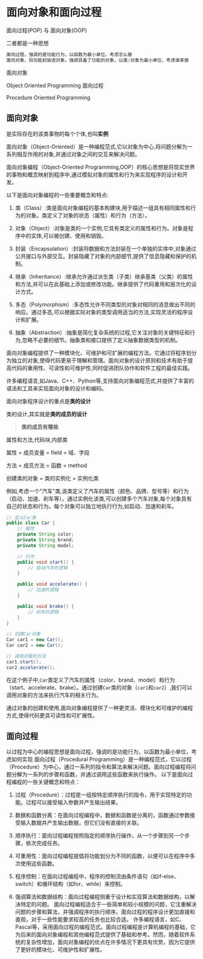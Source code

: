 # 面向对象和面向过程

面向过程(POP) 与 面向对象(OOP)

二者都是一种思想

```java
面向过程，强调的是功能行为，以函数为最小单位，考虑怎么做 
面向对象，将功能封装进对象，强调具备了功能的对象，以类/对象为最小单位，考虑谁来做
```

面向对象

Object Oriented Programming
面向过程

Procedure Oriented Programming

## 面向对象

是实际存在的该类事物的每个个体,也叫**实例**

面向对象（Object-Oriented）是一种编程范式,它以对象为中心,将问题分解为一系列相互作用的对象,并通过对象之间的交互来解决问题。

面向对象编程（Object-Oriented Programming,OOP）的核心思想是将现实世界的事物和概念映射到程序中,通过模拟对象的属性和行为来实现程序的设计和开发。

以下是面向对象编程的一些重要概念和特点:

1. 类（Class）:类是面向对象编程的基本构建块,用于描述一组具有相同属性和行为的对象。类定义了对象的状态（属性）和行为（方法）。

2. 对象（Object）:对象是类的一个实例,它具有类定义的属性和行为。对象是程序中的实体,可以被创建、使用和销毁。

3. 封装（Encapsulation）:封装将数据和方法封装在一个单独的实体中,对象通过公共接口与外部交互。封装隐藏了对象的内部细节,提供了信息隐藏和保护的机制。

4. 继承（Inheritance）:继承允许通过派生类（子类）继承基类（父类）的属性和方法,并可以在此基础上添加或修改功能。继承提供了代码重用和层次化的设计方式。

5. 多态（Polymorphism）:多态性允许不同类型的对象对相同的消息做出不同的响应。通过多态,可以根据实际对象的类型调用适当的方法,实现灵活的程序设计和扩展。

6. 抽象（Abstraction）:抽象是简化复杂系统的过程,它关注对象的关键特征和行为,忽略不必要的细节。抽象类和接口提供了定义抽象数据类型的机制。

面向对象编程提供了一种模块化、可维护和可扩展的编程方法。它通过将程序划分为独立的对象,使得代码更易于理解和管理。面向对象的设计原则和技术有助于提高代码的重用性、可读性和可维护性,同时促进团队协作和软件工程的最佳实践。

许多编程语言,如Java、C++、Python等,支持面向对象编程范式,并提供了丰富的语法和工具来实现面向对象的设计和编码。

面向对象程序设计的重点是**类的设计**

类的设计,其实就是**类的成员的设计**

>**类的成员有哪些**

  属性和方法,代码块,内部类

  属性 = 成员变量 = field = 域、字段

  方法 = 成员方法 = 函数 = method

  创建类的对象 = 类的实例化 = 实例化类

例如,考虑一个"汽车"类,该类定义了汽车的属性（颜色、品牌、型号等）和行为（启动、加速、刹车等）。通过实例化该类,可以创建多个汽车对象,每个对象具有自己的状态和行为。每个对象可以独立地执行行为,如启动、加速和刹车。

```java
// 定义Car类
public class Car {
    // 属性
    private String color;
    private String brand;
    private String model;

    // 行为
    public void start() {
        // 启动汽车的逻辑
    }

    public void accelerate() {
        // 加速的逻辑
    }

    public void brake() {
        // 刹车的逻辑
    }
}

// 创建Car对象
Car car1 = new Car();
Car car2 = new Car();

// 调用对象的方法
car1.start();
car2.accelerate();
```

在这个例子中,`Car`类定义了汽车的属性（color、brand、model）和行为（start、accelerate、brake）。通过创建`Car`类的对象（`car1`和`car2`）,我们可以调用对象的方法来执行汽车的相关行为。

通过对象的创建和使用,面向对象编程提供了一种更灵活、模块化和可维护的编程方式,使得代码更具可读性和可扩展性。

## 面向过程

以过程为中心的编程思想是面向过程，强调的是功能行为，以函数为最小单位，考虑如何实现
面向过程（Procedural Programming）是一种编程范式，它以过程（Procedure）为中心，通过一系列的指令和算法来解决问题。面向过程编程将问题分解为一系列的步骤和函数，并通过调用这些函数来执行操作。
以下是面向过程编程的一些关键概念和特点：

1. 过程（Procedure）：过程是一组按特定顺序执行的指令，用于实现特定的功能。过程可以接受输入参数并产生输出结果。

2. 数据和函数分离：在面向过程编程中，数据和函数是分离的，函数通过参数接受输入数据并产生输出数据，但它们没有直接的关联。

3. 顺序执行：面向过程编程按照指定的顺序执行操作，从一个步骤到另一个步骤，依次完成任务。

4. 可重用性：面向过程编程提倡将功能划分为不同的函数，以便可以在程序中多次使用这些函数。

5. 程序控制：在面向过程编程中，程序的控制流由条件语句（如if-else、switch）和循环结构（如for、while）来控制。

6. 强调算法和数据结构：面向过程编程侧重于设计和实现算法和数据结构，以解决特定的问题。
面向过程编程适合于一些简单和较小规模的问题，它注重解决问题的步骤和算法，并强调程序的执行顺序。面向过程的程序设计更加直接和直观，对于一些性能要求较高的任务也比较合适。
许多编程语言，如C、Pascal等，采用面向过程的编程范式。面向过程编程是计算机编程的基础，它为后来的面向对象编程和其他编程范式提供了基础和参考。然而，随着软件系统的复杂性增加，面向对象编程的优点在许多情况下更具有优势，因为它提供了更好的模块化、可维护性和扩展性。
